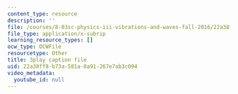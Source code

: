 ```yaml
---
content_type: resource
description: ''
file: /courses/8-03sc-physics-iii-vibrations-and-waves-fall-2016/22a38ff8b73a581a8a91267e7ab3c094_1JeBWHzrRD4.vtt
file_type: application/x-subrip
learning_resource_types: []
ocw_type: OCWFile
resourcetype: Other
title: 3play caption file
uid: 22a38ff8-b73a-581a-8a91-267e7ab3c094
video_metadata:
  youtube_id: null
---
```

